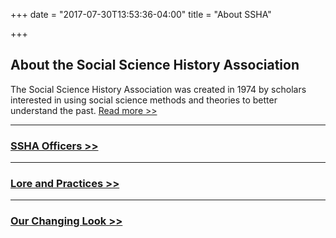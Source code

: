 +++
date = "2017-07-30T13:53:36-04:00"
title = "About SSHA"

+++

## About the Social Science History Association

The Social Science History Association was created in 1974 by scholars interested in using social science methods and theories to better understand the past. [Read more >>](/about_ssha/)






----

### [SSHA Officers >>](/officers/)

----

### [Lore and Practices >>](/lore/)

----

### [Our Changing Look >>](/look/)
